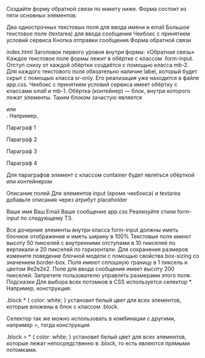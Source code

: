Создайте форму обратной связи по макету ниже. Форма состоит из пяти основных элементов:

Два однострочных текстовых поля для ввода имени и email
Большое текстовое поле (textarea) для ввода сообщения
Чекбокс с принятием условий сервиса
Кнопка отправки сообщения
Форма обратной связи

index.html
Заголовок первого уровня внутри формы: «Обратная связь»
Каждое текстовое поле формы лежит в обёртке с классом .form-input. Отступ снизу от каждой обёртки создаётся с помощью класса mb-2. Для каждого текстового поля обязательно наличие label, который будет скрыт с помощью класса sr-only. Его реализация уже находится в файле app.css.
Чекбокс с принятием условий сервиса имеет обёртку с классами small и mb-1.
Обёртка (контейнер) — блок, внутри которого лежат элементы. Таким блоком зачастую является <div> или <section>. Например,

<div class="container">
  <p>Параграф 1</p>
  <p>Параграф 2</p>
  <p>Параграф 3</p>
  <p>Параграф 4</p>
</div>
Для параграфов элемент с классом container будет являться обёрткой или контейнером

Описание полей
Для элементов input (кроме чекбокса) и textarea добавьте описания через атрибут placeholder

Ваше имя
Ваш Email
Ваше сообщение
app.css
Реализуйте стили form-input по следующему ТЗ.

Все дочерние элементы внутри класса form-input должны иметь блочное отображение и иметь ширину в 100%
Текстовые поля имеют высоту 50 пикселей с внутренними отступами в 10 пикселей по вертикали и 20 пикселей по горизонтали. Для сохранения размеров измените поведение блочной модели с помощью свойства box-sizing со значением border-box. Поля имеют сплошную границу в 1 пиксель и цветом #e2e2e2.
Поле для ввода сообщения имеет высоту 200 пикселей. Запретите пользователю управлять размерами этого поля.
Подсказки
Для выбора всех потомков в CSS используется селектор *. Например, конструкция:

.block * {
color: white;
}
установит белый цвет для всех элементов, которые вложены в блок с классом .block.

Селектор так же можно использовать в комбинации с другими, например >, тогда конструкция

.block > * {
color: white;
}
установит белый цвет для всех элементов, которые лежат непосредственно в .block, то есть являются прямыми потомками.